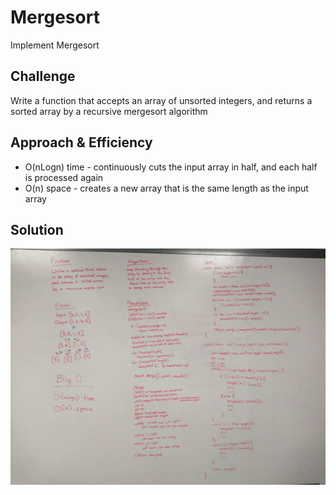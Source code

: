 # Mergesort
Implement Mergesort

## Challenge
Write a function that accepts an array of unsorted integers, and returns a sorted array by a recursive mergesort algorithm

## Approach & Efficiency
* O(nLogn) time - continuously cuts the input array in half, and each half is processed again
* O(n) space - creates a new array that is the same length as the input array

## Solution
![merge_sort](../assets/merge_sort.jpg)